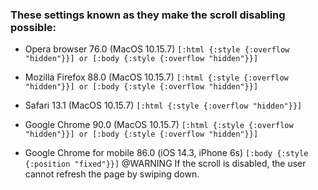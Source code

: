 
### These settings known as they make the scroll disabling possible:

- Opera browser 76.0 (MacOS 10.15.7)
  `[:html {:style {:overflow "hidden"}}] or [:body {:style {:overflow "hidden"}}]`

- Mozilla Firefox 88.0 (MacOS 10.15.7)
  `[:html {:style {:overflow "hidden"}}] or [:body {:style {:overflow "hidden"}}]`

- Safari 13.1 (MacOS 10.15.7)
  `[:html {:style {:overflow "hidden"}}]`

- Google Chrome 90.0 (MacOS 10.15.7)
  `[:html {:style {:overflow "hidden"}}] or [:body {:style {:overflow "hidden"}}]`

- Google Chrome for mobile 86.0 (iOS 14.3, iPhone 6s)
  `[:body {:style {:position "fixed"}}]`
  @WARNING If the scroll is disabled, the user cannot refresh the page by swiping down.
